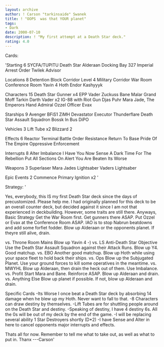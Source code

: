 ```yaml
---
layout: archive
author: ! Carson "tarkinsaide" Swanek
title: ! "OOPS  was that YOUR planet"
tags:
- Dark
date: 2000-07-10
description: ! "My first attempt at a Death Star deck."
rating: 4.0
---
```

Cards: 

'Starting 6
SYCFA/TUPITU
Death Star
Alderaan
Docking Bay 327
Imperial Arrest Order
Twilek Advisor

Locations 8
Detention Block Corridor
Level 4 Military Corridor
War Room
Conference Room
Yavin 4
Hoth
Endor
Kashyyyk

Characters 15
Death Star Gunner x4
EPP Vader
Zuckuss
Bane Malar
Grand Moff Tarkin
Darth Vader x2
IG-88 with Riot Gun
Djas Puhr
Mara Jade, The Emperors Hand
Admiral Ozzel
Officer Evax

Starships 9
Avenger
BFiS1
ZiMH
Devastator
Executor
Thunderflare
Death Star Assault Squadron
Bossk In Bus
DiPO

Vehicles 3
Lift Tube x2
Blizzard 2

Effects 6
Reactor Terminal
Battle Order
Resistance
Return To Base
Pride Of The Empire
Oppressive Enforcement

Interrupts 8
Alter
Imbalance
I Have You Now
Sense
A Dark Time For The Rebellion
Put All Sections On Alert
You Are Beaten
Its Worse

Weapons 3
Superlaser
Mara Jades Lightsaber
Vaders Lightsaber

Epic Events 2
Commence Primary Ignition x2
'

Strategy: '

Yes, everybody, this IS my first Death Star deck since the days of precustomized.  Please help me.	I had originally planned for this deck to be an overall counter deck, but decided against it since I am not that experienced in deckbuilding.  However, some traits are still there.  Anyways,
Basic Strategy  Get the War Room first.  Get gunners there ASAP.  Put Ozzel or Evax at the Conference Room ASAP.  IAO is to stop Nabrun beatdowns and add some forfiet fodder.  Blow up Alderaan or the opponents planet.  If theyre still alive, drain.

vs. Throne Room Mains Blow up Yavin 4 -)
vs. LS Anti-Death Star Objective  Use the Death Star Assault Squadron against their Attack Runs.  Blow up Y4.	Good matchup.
vs. EBO  Another good matchup.  Blow up Hoth while using your space fleet to hold back their ships.
vs. Ops  Blow up the Subjugated Planet.  Use your ground forces to kill some operatives in the meantime.
vs. MWYHL  Blow up Alderaan, then drain the heck out of them.	Use Imbalance.
vs. Profit Start Mara and Bane.  Reinforce ASAP.  Blow up Alderaan and drain.
vs. Anything Else Blow up planet if possible.	If not, blow up Alderaan and drain.

Specific Cards
-Its Worse  I once beat a Death Star deck by absorbing 14 damage when he blew up my Hoth.  Never want to fall to that.
-8 Characters can draw destiny by themselves.
-Lift Tubes are for shuttling people around on the Death Star and destiny.
-Speaking of destiny, I have 4 destiny 6s.  All the 0s will be out of my deck by the end of the game.
-I will be replacing several ability 1 Star Destroyers shortly (D*2)
-I have Sense and Alter in here to cancel opponents major interrupts and effects.

Thats all for now.  Remember to tell me what to take out, as well as what to put in.
Thanx
---Carson'